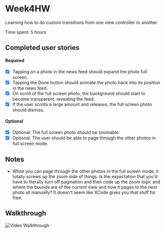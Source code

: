 Week4HW
=======
Learning how to do custom transitions from one view controller to another

Time spent: 5 hours

Completed user stories
-

#### Required
* [x] Tapping on a photo in the news feed should expand the photo full screen.
* [x] Tapping the Done button should animate the photo back into its position in the news feed.
* [x] On scroll of the full screen photo, the background should start to become transparent, revealing the feed.
* [x] If the user scrolls a large amount and releases, the full screen photo should dismiss.

#### Optional
* [x] Optional: The full screen photo should be zoomable.
* [x] Optional: The user should be able to page through the other photos in full screen mode.

Notes
- 

- While you can page through the other photos in the full screen mode, it totally screws up the zoom side of things. Is the expectation that you'd have to literally turn off pagination and then code up the zoom logic and where the bounds are of the current view and how it pages to the next photo all manually? It doesn't seem like XCode gives you that stuff for free.

Walkthrough
-

![Video Walkthrough](Demo.gif)
